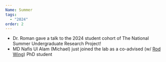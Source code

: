 ```yaml
---
Name: Summer
tags:
  - "2024"
order: 2
---
```

* Dr. Roman gave a talk to the 2024 student cohort of The National Summer Undergraduate Research Project!
* MD Nafis Ul Alam (Michael) just joined the lab as a co-advised (w/ [Rod Wing](https://www.genome.arizona.edu/person/rod-wing)) PhD student
